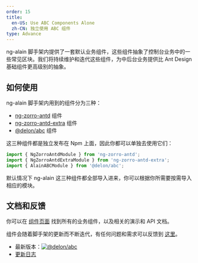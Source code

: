 ```yaml
---
order: 15
title:
  en-US: Use ABC Components Alone
  zh-CN: 独立使用 ABC 组件
type: Advance
---
```


ng-alain 脚手架内提供了一套默认业务组件，这些组件抽象了控制台业务中的一些常见区块。我们将持续维护和迭代这些组件，为中后台业务提供比 Ant Design 基础组件更高级别的抽象。

## 如何使用

ng-alain 脚手架内用到的组件分为三种：

- [ng-zorro-antd](https://ng-zorro.github.io) 组件
- [ng-zorro-antd-extra](https://cipchk.github.io/ng-zorro-antd-extra/#/) 组件
- [@delon/abc](http://ng-alain.com/#/components) 组件

这三种组件都是独立发布在 Npm 上面，因此你都可以单独去使用它们：

```ts
import { NgZorroAntdModule } from 'ng-zorro-antd';
import { NgZorroAntdExtraModule } from 'ng-zorro-antd-extra';
import { AlainABCModule } from '@delon/abc';
```

默认情况下 ng-alain 这三种组件都全部导入进来，你可以根据你所需要按需导入相应的模块。

## 文档和反馈

你可以在 [组件页面](http://ng-alain.com/#/components) 找到所有的业务组件，以及相关的演示和 API 文档。

组件会随着脚手架的更新而不断迭代，有任何问题和需求可以反馈到 [这里](https://github.com/cipchk/ng-alain/issues)。

- 最新版本：[![@delon/abc](https://img.shields.io/npm/v/@delon/abc.svg?style=flat-square)](https://www.npmjs.com/package/@delon/abc)
- [更新日志](https://github.com/cipchk/ng-alain/releases)
